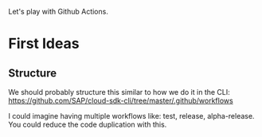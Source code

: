 Let's play with Github Actions. 

# First Ideas

## Structure
We should probably structure this similar to how we do it in the CLI: https://github.com/SAP/cloud-sdk-cli/tree/master/.github/workflows

I could imagine having multiple workflows like: test, release, alpha-release. You could reduce the code duplication with this.
